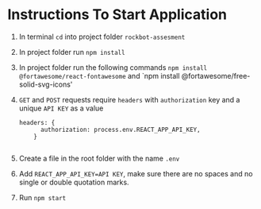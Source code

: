 # Instructions To Start Application

1. In terminal `cd` into project folder `rockbot-assesment`
2. In project folder run `npm install`
3. In project folder run the following commands `npm install @fortawesome/react-fontawesome` and `npm install @fortawesome/free-solid-svg-icons'
4. `GET` and `POST` requests require `headers` with `authorization` key and a unique `API KEY` as a value
    
    ```
    headers: {
          authorization: process.env.REACT_APP_API_KEY,
        }
        
    ```
5. Create a file in the root folder with the name `.env`
6. Add `REACT_APP_API_KEY=API KEY`, make sure there are no spaces and no single or double quotation marks.        
7. Run `npm start`
